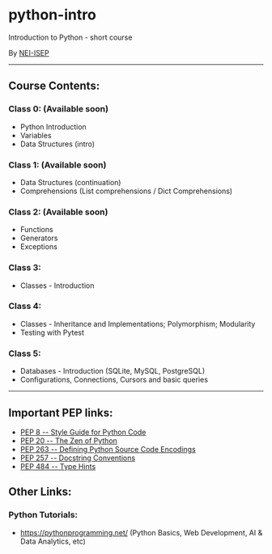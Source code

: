 # python-intro
Introduction to Python - short course

By [NEI-ISEP](https://github.com/Nucleo-Estudantes-Informatica-ISEP)


------


## Course Contents:
### Class 0: (Available soon)
- Python Introduction
- Variables
- Data Structures (intro)


### Class 1: (Available soon)
- Data Structures (continuation)
- Comprehensions (List comprehensions / Dict Comprehensions)


### Class 2: (Available soon)
- Functions
- Generators
- Exceptions


### Class 3:
- Classes - Introduction


### Class 4:
- Classes - Inheritance and Implementations; Polymorphism; Modularity
- Testing with Pytest


### Class 5:
- Databases - Introduction (SQLite, MySQL, PostgreSQL)
- Configurations, Connections, Cursors and basic queries



-----



## Important PEP links:
- [PEP 8   -- Style Guide for Python Code](https://www.python.org/dev/peps/pep-0008/)
- [PEP 20  -- The Zen of Python](https://www.python.org/dev/peps/pep-0020/)
- [PEP 263 -- Defining Python Source Code Encodings](https://www.python.org/dev/peps/pep-0263/)
- [PEP 257 -- Docstring Conventions](https://www.python.org/dev/peps/pep-0257/)
- [PEP 484 -- Type Hints](https://www.python.org/dev/peps/pep-0484/)


## Other Links:
### Python Tutorials: 
- https://pythonprogramming.net/ (Python Basics, Web Development, AI & Data Analytics, etc)